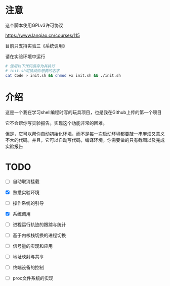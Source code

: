 # 注意

这个脚本使用GPLv3许可协议

https://www.lanqiao.cn/courses/115

目前只支持实验三《系统调用》

请在实验环境中运行

```bash
# 使用以下代码另存为并执行
# init.sh可换成你想要的名字
cat Code > init.sh && chmod +x init.sh && ./init.sh 
```

# 介绍

这是一个我在学习shell编程时写的玩具项目，也是我在Github上传的第一个项目

它不会帮你写实验报告。实现这个功能非常的困难。

但是，它可以帮你自动初始化环境，而不是每一次启动环境都要敲一串麻烦又意义不大的代码。并且，它可以自动写代码，编译环境。你需要做的只有截图以及完成实验报告

# TODO

- [ ] 自动取消挂载
- [X] 熟悉实验环境
- [ ] 操作系统的引导
- [X] 系统调用
- [ ] 进程运行轨迹的跟踪与统计
- [ ] 基于内核栈切换的进程切换
- [ ] 信号量的实现和应用
- [ ] 地址映射与共享
- [ ] 终端设备的控制
- [ ] proc文件系统的实现

